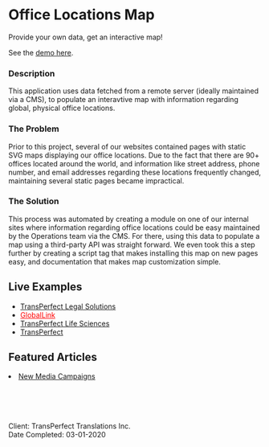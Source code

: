 # Office Locations Map
Provide your own data, get an interactive map!

See the <a target="_blank" href="http://kennsorr.github.io/demos/locations-map/">demo here</a>.

### Description

This application uses data fetched from a remote server (ideally maintained via a CMS), 
to populate an interavtive map with information regarding global, physical office locations.

### The Problem

Prior to this project, several of our websites contained pages with static SVG maps displaying our office locations. 
Due to the fact that there are 90+ offices located around the world, and information like street address, phone number, 
and email addresses regarding these locations frequently changed, maintaining several static pages became impractical.

### The Solution

This process was automated by creating a module on one of our internal sites where information regarding 
office locations could be easy maintained by the Operations team via the CMS. For there, using this data 
to populate a map using a third-party API was straight forward. We even took this a step further by creating a 
script tag that makes installing this map on new pages easy, and documentation that makes map customization simple.

## Live Examples
<ul>
<li><a target="_blank" href="https://www.transperfectlegal.com/locations/map">TransPerfect Legal Solutions</a></li>
<li><a target="_blank" href="https://globallink.transperfect.com/our-offices" style="color:red;">GlobalLink</a></li>
<li><a target="_blank" href="https://lifesciences.transperfect.com/about/locations">TransPerfect Life Sciences</a></li>
<li><a target="_blank" href="https://www.transperfect.com/locations/map">TransPerfect</a></li>
</ul>

## Featured Articles
<li><a target="_blank" href="https://www.newmediacampaigns.com/work/transperfect-globallink-b2b-web-design">New Media Campaigns</a></li>

<br><br><br><br>
Client: TransPerfect Translations Inc.<br>
Date Completed: 03-01-2020
